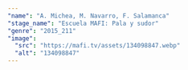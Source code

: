 ```yaml
---
"name": "A. Michea, M. Navarro, F. Salamanca"
"stage_name": "Escuela MAFI: Pala y sudor"
"genre": "2015_211"
"image":
  "src": "https://mafi.tv/assets/134098847.webp"
  "alt": "134098847"
---
```


